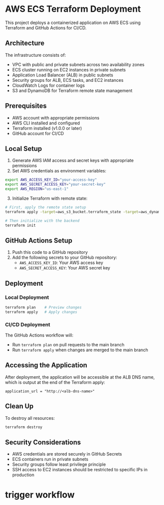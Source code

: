 # AWS ECS Terraform Deployment

This project deploys a containerized application on AWS ECS using Terraform and GitHub Actions for CI/CD.

## Architecture

The infrastructure consists of:

- VPC with public and private subnets across two availability zones
- ECS cluster running on EC2 instances in private subnets
- Application Load Balancer (ALB) in public subnets
- Security groups for ALB, ECS tasks, and EC2 instances
- CloudWatch Logs for container logs
- S3 and DynamoDB for Terraform remote state management

## Prerequisites

- AWS account with appropriate permissions
- AWS CLI installed and configured
- Terraform installed (v1.0.0 or later)
- GitHub account for CI/CD

## Local Setup

1. Generate AWS IAM access and secret keys with appropriate permissions
2. Set AWS credentials as environment variables:

```bash
export AWS_ACCESS_KEY_ID="your-access-key"
export AWS_SECRET_ACCESS_KEY="your-secret-key"
export AWS_REGION="us-east-1"
```

3. Initialize Terraform with remote state:

```bash
# First, apply the remote state setup
terraform apply -target=aws_s3_bucket.terraform_state -target=aws_dynamodb_table.terraform_locks

# Then initialize with the backend
terraform init
```

## GitHub Actions Setup

1. Push this code to a GitHub repository
2. Add the following secrets to your GitHub repository:
   - `AWS_ACCESS_KEY_ID`: Your AWS access key
   - `AWS_SECRET_ACCESS_KEY`: Your AWS secret key

## Deployment

### Local Deployment

```bash
terraform plan    # Preview changes
terraform apply   # Apply changes
```

### CI/CD Deployment

The GitHub Actions workflow will:
- Run `terraform plan` on pull requests to the main branch
- Run `terraform apply` when changes are merged to the main branch

## Accessing the Application

After deployment, the application will be accessible at the ALB DNS name, which is output at the end of the Terraform apply:

```
application_url = "http://<alb-dns-name>"
```

## Clean Up

To destroy all resources:

```bash
terraform destroy
```

## Security Considerations

- AWS credentials are stored securely in GitHub Secrets
- ECS containers run in private subnets
- Security groups follow least privilege principle
- SSH access to EC2 instances should be restricted to specific IPs in production
# trigger workflow
